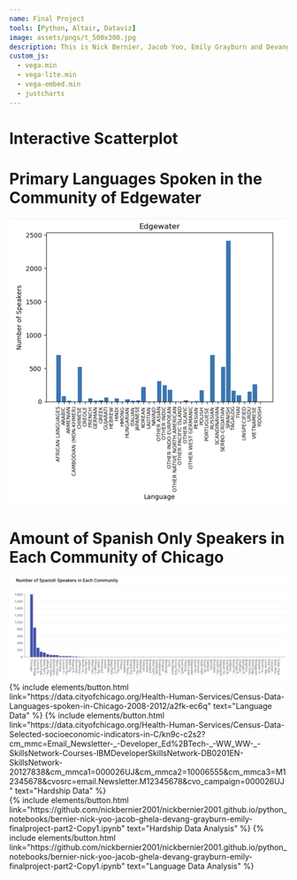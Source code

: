 ```yaml
---
name: Final Project 
tools: [Python, Altair, Dataviz]
image: assets/pngs/t_500x300.jpg
description: This is Nick Bernier, Jacob Yoo, Emily Grayburn and Devang Ghela's Final Project Submission!
custom_js:
  - vega.min
  - vega-lite.min
  - vega-embed.min
  - justcharts
---
```



# Interactive Scatterplot 

<vegachart schema-url="{{ site.baseurl }}/assets/json/final_interactive_chart.json" style="width: 50%"></vegachart>


# Primary Languages Spoken in the Community of Edgewater

<img src="/assets/pngs/Edgewater_Languages_Spoken.png" alt="Edgewater Languages">

# Amount of Spanish Only Speakers in Each Community of Chicago

<img src="/assets/pngs/Spanish_Speakers_in_each_Community.png" alt="Spanish Only Speakers In Chicago">

<div class="left">
{% include elements/button.html link="https://data.cityofchicago.org/Health-Human-Services/Census-Data-Languages-spoken-in-Chicago-2008-2012/a2fk-ec6q" text="Language Data" %}
{% include elements/button.html link="https://data.cityofchicago.org/Health-Human-Services/Census-Data-Selected-socioeconomic-indicators-in-C/kn9c-c2s2?cm_mmc=Email_Newsletter-_-Developer_Ed%2BTech-_-WW_WW-_-SkillsNetwork-Courses-IBMDeveloperSkillsNetwork-DB0201EN-SkillsNetwork-20127838&cm_mmca1=000026UJ&cm_mmca2=10006555&cm_mmca3=M12345678&cvosrc=email.Newsletter.M12345678&cvo_campaign=000026UJ" text="Hardship Data" %}
</div>

<div class="right">
{% include elements/button.html link="https://github.com/nickbernier2001/nickbernier2001.github.io/python_notebooks/bernier-nick-yoo-jacob-ghela-devang-grayburn-emily-finalproject-part2-Copy1.ipynb" text="Hardship Data Analysis" %}
{% include elements/button.html link="https://github.com/nickbernier2001/nickbernier2001.github.io/python_notebooks/bernier-nick-yoo-jacob-ghela-devang-grayburn-emily-finalproject-part2-Copy1.ipynb" text="Language Data Analysis" %}
</div>

